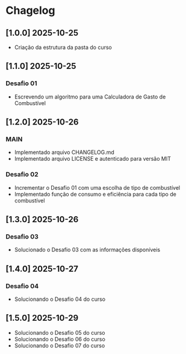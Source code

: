 # Chagelog

## [1.0.0] 2025-10-25
- Criação da estrutura da pasta do curso

## [1.1.0] 2025-10-25
### Desafio 01
- Escrevendo um algoritmo para uma Calculadora de Gasto de Combustível

## [1.2.0] 2025-10-26
### MAIN
- Implementado arquivo CHANGELOG.md
- Implementado arquivo LICENSE e autenticado para versão MIT
### Desafio 02
- Incrementar o Desafio 01 com uma escolha de tipo de combustível
- Implementado função de consumo e eficiência para cada tipo de combustível

## [1.3.0] 2025-10-26
### Desafio 03
- Solucionado o Desafio 03 com as informações disponíveis

## [1.4.0] 2025-10-27
### Desafio 04
- Solucionando o Desafio 04 do curso

## [1.5.0] 2025-10-29
- Solucionando o Desafio 05 do curso
- Solucionando o Desafio 06 do curso
- Solucionando o Desafio 07 do curso